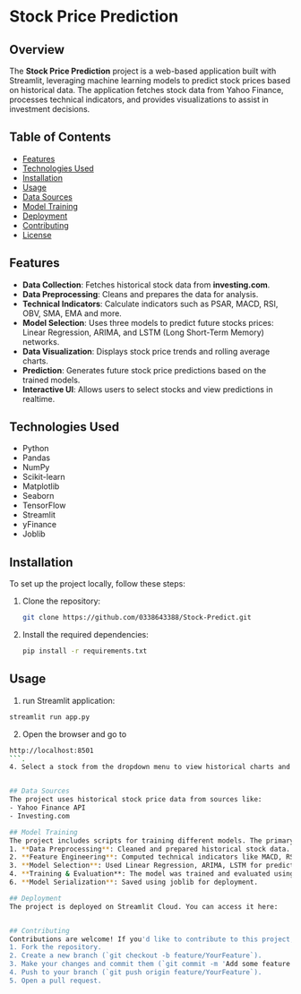 # Stock Price Prediction

## Overview
The **Stock Price Prediction** project is a web-based application built with Streamlit, leveraging machine learning models to predict stock prices based on historical data. The application fetches stock data from Yahoo Finance, processes technical indicators, and provides visualizations to assist in investment decisions.

## Table of Contents
- [Features](#features)
- [Technologies Used](#technologies-used)
- [Installation](#installation)
- [Usage](#usage)
- [Data Sources](#data-sources)
- [Model Training](#model-training)
- [Deployment](#Deployment)
- [Contributing](#contributing)
- [License](#license)

## Features
- **Data Collection**: Fetches historical stock data from **investing.com**.
- **Data Preprocessing**: Cleans and prepares the data for analysis.
- **Technical Indicators**: Calculate indicators such as PSAR, MACD, RSI, OBV, SMA, EMA and more.
- **Model Selection**: Uses three models to predict future stocks prices: Linear Regression, ARIMA, and LSTM (Long Short-Term Memory) networks.
- **Data Visualization**: Displays stock price trends and rolling average charts.
- **Prediction**: Generates future stock price predictions based on the trained models.
- **Interactive UI**: Allows users to select stocks and view predictions in realtime.

## Technologies Used
- Python
- Pandas
- NumPy
- Scikit-learn
- Matplotlib
- Seaborn
- TensorFlow
- Streamlit
- yFinance
- Joblib

## Installation
To set up the project locally, follow these steps:

1. Clone the repository:
   ```bash
   git clone https://github.com/0338643388/Stock-Predict.git
   ```
2. Install the required dependencies:
   ```bash
   pip install -r requirements.txt
   ```

## Usage
1. run Streamlit application:
```bash
streamlit run app.py
```
2. Open the browser and go to
```bash
http://localhost:8501
```.
4. Select a stock from the dropdown menu to view historical charts and predictions.


## Data Sources
The project uses historical stock price data from sources like:
- Yahoo Finance API
- Investing.com

## Model Training
The project includes scripts for training different models. The primary steps are:
1. **Data Preprocessing**: Cleaned and prepared historical stock data.
2. **Feature Engineering**: Computed technical indicators like MACD, RSI, OBV, etc.
3. **Model Selection**: Used Linear Regression, ARIMA, LSTM for predictions.
4. **Training & Evaluation**: The model was trained and evaluated using metrics like MSE, MAE, and R² score.
6. **Model Serialization**: Saved using joblib for deployment.

## Deployment
The project is deployed on Streamlit Cloud. You can access it here:


## Contributing
Contributions are welcome! If you'd like to contribute to this project, please follow these steps:
1. Fork the repository.
2. Create a new branch (`git checkout -b feature/YourFeature`).
3. Make your changes and commit them (`git commit -m 'Add some feature'`).
4. Push to your branch (`git push origin feature/YourFeature`).
5. Open a pull request.

